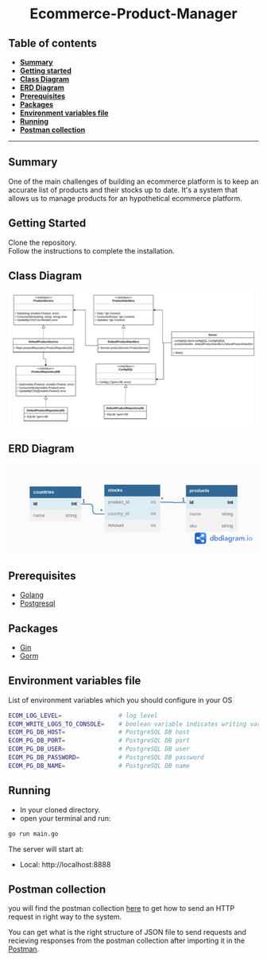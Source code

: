 <div align="center">
    <h1><strong>Ecommerce-Product-Manager</strong></h1>
</div>


##  Table of contents
- [**Summary**](#summary)
- [**Getting started**](#getting-started)
- [**Class Diagram**](#class-diagram)
- [**ERD Diagram**](#erd-diagram)
- [**Prerequisites**](#prerequisites)
- [**Packages**](#packages)
- [**Environment variables file**](environment-variables-file)
- [**Running**](#running)
- [**Postman collection**](#postman-collection)
---
## Summary

One of the main challenges of building an ecommerce platform is to keep an accurate
list of products and their stocks up to date. It's a system that allows us to manage products for an
hypothetical ecommerce platform.

## Getting Started

Clone the repository.<br />
Follow the instructions to complete the installation.

## Class Diagram

![](diagrams/class%20diagram/classDiagram.png)

## ERD Diagram

![](diagrams/ERD%20diagram/ERDDiagram.png)

## Prerequisites

- [Golang](https://golang.org/dl/)
- [Postgresql](https://www.postgresql.org/download/)

## Packages

- [Gin](https://github.com/gin-gonic/gin)
- [Gorm](https://github.com/go-gorm/gorm)

## Environment variables file

List of environment variables which you should configure in your OS

```bash
ECOM_LOG_LEVEL=		           # log level
ECOM_WRITE_LOGS_TO_CONSOLE=    # boolean variable indicates writing variables to console
ECOM_PG_DB_HOST=               # PostgreSQL DB host
ECOM_PG_DB_PORT=               # PostgreSQL DB port
ECOM_PG_DB_USER=               # PostgreSQL DB user
ECOM_PG_DB_PASSWORD=           # PostgreSQL DB password
ECOM_PG_DB_NAME=               # PostgreSQL DB name
```

## Running

- In your cloned directory.
- open your terminal and run:

```bash
go run main.go
```

The server will start at:

- Local: http://localhost:8888

## Postman collection

you will find the postman collection [here](postman%20collection/ecom.postman_collection.json) to get how to send an HTTP request in right way to the system.

You can get what is the right structure of JSON file to send requests and recieving responses from the postman collection after importing it in the [Postman](https://www.postman.com/).
